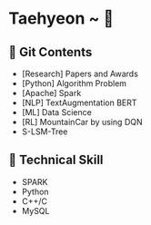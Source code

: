 # Taehyeon ~ 👋

## 💬 Git Contents
* [Research] Papers and Awards
* [Python] Algorithm Problem
* [Apache] Spark
* [NLP] TextAugmentation BERT
* [ML] Data Science
* [RL] MountainCar by using DQN
* S-LSM-Tree


## 🌱 Technical Skill
* SPARK
* Python
* C++/C
* MySQL




<!--
**taehyeon96/taehyeon96** is a ✨ _special_ ✨ repository because its `README.md` (this file) appears on your GitHub profile.

Here are some ideas to get you started:

- 🔭 I’m currently working on ...
- 🌱 I’m currently learning ...
- 👯 I’m looking to collaborate on ...
- 🤔 I’m looking for help with ...
- 💬 Ask me about ...
- 📫 How to reach me: ...
- 😄 Pronouns: ...
- ⚡ Fun fact: ...
-->
